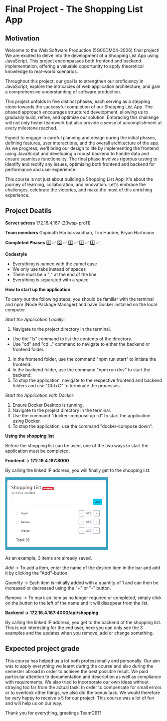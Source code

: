 
# Final Project - The Shopping List App

## Motivation
Welcome to the Web Software Production (5G00DM04-3006) final project! We are excited to delve into the development of a Shopping List App using JavaScript. This project encompasses both frontend and backend implementation, offering a valuable opportunity to apply theoretical knowledge to real-world scenarios.

Throughout this project, our goal is to strengthen our proficiency in JavaScript, explore the intricacies of web application architecture, and gain a comprehensive understanding of software production.

This project unfolds in five distinct phases, each serving as a stepping stone towards the successful completion of our Shopping List App. The phased approach encourages structured development, allowing us to gradually build, refine, and optimize our solution. Embracing this challenge will not only foster teamwork but also provide a sense of accomplishment at every milestone reached.

Expect to engage in careful planning and design during the initial phases, defining features, user interactions, and the overall architecture of the app. As we progress, we'll bring our design to life by implementing the frontend using JavaScript and developing a robust backend to handle data and ensure seamless functionality. The final phase involves rigorous testing to identify and rectify any issues, optimizing both frontend and backend for performance and user experience.

This course is not just about building a Shopping List App; it's about the journey of learning, collaboration, and innovation. Let's embrace the challenges, celebrate the victories, and make the most of this enriching experience.

## Project Deatils

**Server adress**                            172.16.4.167 (23wsp-pro11)

**Team members**                             Gopinath Hariharasudhan, Tim Hauber, Bryan Hartmann

**Completed Phases**                        1️⃣ ✅ 
                                            2️⃣ ✅
                                            3️⃣ ✅
                                            4️⃣ ✅
                                            5️⃣ ✅

**Codestyle**                               
- Everything is named with the camel case 
- We only use tabs instead of spaces
- There must be a ";" at the end of the line
- Everything is separated with a space

**How to start up the application**

To carry out the following steps, you should be familiar with the terminal and npm (Node Package Manager) and have Docker installed on the local computer

*Start the Application Locally:*

1. Navigate to the project directory in the terminal.
 - Use the "ls" command to list the contents of the directory.
 - Use "cd" and "cd .." command to navigate to either the backend or frontend folder.
3. In the frontend folder, use the command "npm run start" to initiate the frontend.
4. In the backend folder, use the command "npm run dev" to start the backend.
5. To stop the application, navigate to the respective frontend and backend folders and use "Ctrl+C" to terminate the processes.

*Start the Application with Docker:*

1. Ensure Docker Desktop is running.
2. Navigate to the project directory in the terminal.
3. Use the command "docker-compose up -d" to start the application using Docker.
4. To stop the application, use the command "docker-compose down".


**Using the shopping list**

Before the shopping list can be used, one of the two ways to start the application must be completed.

**Frontend -> 172.16.4.167:8000**

By calling the linked IP address, you will finally get to the shopping list. 

![Alt text](image.png)

As an example, 3 items are already saved.

*Add* -> To add a item, enter the name of the desired item in the bar and add it by clicking the "Add"-button.

*Quantity* -> Each item is initially added with a quantity of 1 and can then be increased or decreased using the "+" or "-" button.

*Remove* -> To mark an item as no longer required or completed, simply click on the button to the left of the name and it will disappear from the list.

**Backend  -> 172.16.4.167:4000/api/shopping**

By calling the linked IP address, you get to the backend of the shopping list. This is not interesting for the end user, here you can only see the 3 examples and the updates when you remove, add or change something.

## Expected project grade 
This course has helped us a lot both professionally and personally. Our aim was to apply everything we learnt during the course and also during the semester abroad in order to achieve the best possible result. We paid particular attention to documentation and description as well as compliance with requirements. We also tried to incorporate our own ideas without straying too far from the actual task. In order to compensate for small errors or to overlook other things, we also did the bonus task.
We would therefore be very happy to receive a 5 for our project.
This course was a lot of fun and will help us on our way.

Thank you for everything, greetings TeamGBT!